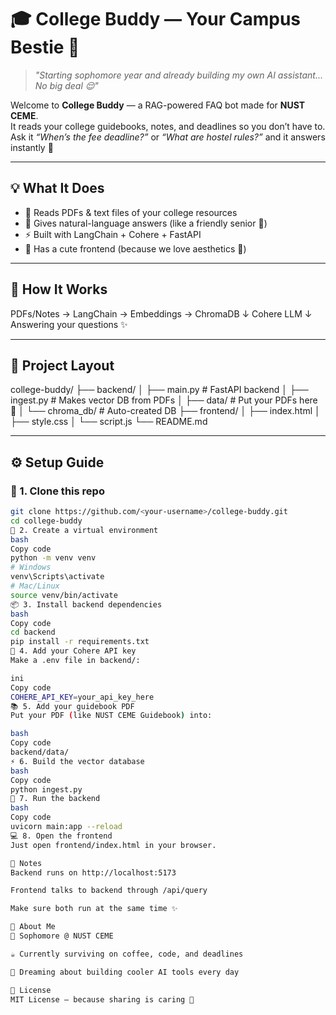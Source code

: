 # 🎓 College Buddy — Your Campus Bestie 🤖

> *"Starting sophomore year and already building my own AI assistant...  
No big deal 😌"*

Welcome to **College Buddy** — a RAG-powered FAQ bot made for **NUST CEME**.  
It reads your college guidebooks, notes, and deadlines so you don’t have to.  
Ask it *“When’s the fee deadline?”* or *“What are hostel rules?”* and it answers instantly 💌

---

## 💡 What It Does

- 📖 Reads PDFs & text files of your college resources
- 💬 Gives natural-language answers (like a friendly senior 🧠)
- ⚡ Built with LangChain + Cohere + FastAPI
- 🎨 Has a cute frontend (because we love aesthetics 💅)

---

## 🧠 How It Works

PDFs/Notes → LangChain → Embeddings → ChromaDB
↓
Cohere LLM
↓
Answering your questions ✨

---

## 📂 Project Layout

college-buddy/
├── backend/
│ ├── main.py # FastAPI backend
│ ├── ingest.py # Makes vector DB from PDFs
│ ├── data/ # Put your PDFs here 📁
│ └── chroma_db/ # Auto-created DB
├── frontend/
│ ├── index.html
│ ├── style.css
│ └── script.js
└── README.md

---

## ⚙️ Setup Guide

### 🧪 1. Clone this repo
```bash
git clone https://github.com/<your-username>/college-buddy.git
cd college-buddy
🌱 2. Create a virtual environment
bash
Copy code
python -m venv venv
# Windows
venv\Scripts\activate
# Mac/Linux
source venv/bin/activate
📦 3. Install backend dependencies
bash
Copy code
cd backend
pip install -r requirements.txt
🔑 4. Add your Cohere API key
Make a .env file in backend/:

ini
Copy code
COHERE_API_KEY=your_api_key_here
📚 5. Add your guidebook PDF
Put your PDF (like NUST CEME Guidebook) into:

bash
Copy code
backend/data/
⚡ 6. Build the vector database
bash
Copy code
python ingest.py
🚀 7. Run the backend
bash
Copy code
uvicorn main:app --reload
💻 8. Open the frontend
Just open frontend/index.html in your browser.

📝 Notes
Backend runs on http://localhost:5173

Frontend talks to backend through /api/query

Make sure both run at the same time ✨

💖 About Me
🏫 Sophomore @ NUST CEME

☕ Currently surviving on coffee, code, and deadlines

💭 Dreaming about building cooler AI tools every day

📜 License
MIT License — because sharing is caring 💌
